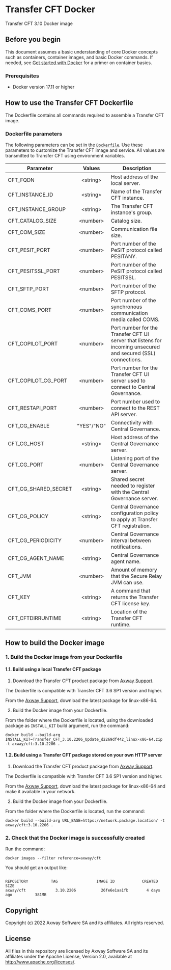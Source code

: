 # Transfer CFT Docker

Transfer CFT 3.10 Docker image

## Before you begin

This document assumes a basic understanding of core Docker concepts such as containers, container images, and basic Docker commands.
If needed, see [Get started with Docker](https://docs.docker.com/get-started/) for a primer on container basics.

### Prerequisites

- Docker version 17.11 or higher

## How to use the Transfer CFT Dockerfile

The Dockerfile contains all commands required to assemble a Transfer CFT image.

### Dockerfile parameters

The following parameters can be set in the [`Dockerfile`](./Dockerfile). Use these parameters to customize the Transfer CFT image and service. All values are transmitted to Transfer CFT using environment variables.

 **Parameter**             |  **Values**  |  **Description**
 ------------------------- | :----------: | ---------------
CFT_FQDN                   |  \<string>   |  Host address of the local server.
CFT_INSTANCE_ID            |  \<string>   |  Name of the Transfer CFT instance.
CFT_INSTANCE_GROUP         |  \<string>   |  The Transfer CFT instance's group.
CFT_CATALOG_SIZE           |  \<number>   |  Catalog size.
CFT_COM_SIZE               |  \<number>   |  Communication file size.
CFT_PESIT_PORT             |  \<number>   |  Port number of the PeSIT protocol called PESITANY.
CFT_PESITSSL_PORT          |  \<number>   |  Port number of the PeSIT protocol called PESITSSL.
CFT_SFTP_PORT              |  \<number>   |  Port number of the SFTP protocol.
CFT_COMS_PORT              |  \<number>   |  Port number of the synchronous communication media called COMS.
CFT_COPILOT_PORT           |  \<number>   |  Port number for the Transfer CFT UI server that listens for incoming unsecured and secured (SSL) connections.
CFT_COPILOT_CG_PORT        |  \<number>   |  Port number for the Transfer CFT UI server used to connect to Central Governance.
CFT_RESTAPI_PORT           |  \<number>   |  Port number used to connect to the REST API server.
CFT_CG_ENABLE              |  "YES"/"NO"  |  Connectivity with Central Governance.
CFT_CG_HOST                |  \<string>   |  Host address of the Central Governance server.
CFT_CG_PORT                |  \<number>   |  Listening port of the Central Governance server.
CFT_CG_SHARED_SECRET       |  \<string>   |  Shared secret needed to register with the Central Governance server.
CFT_CG_POLICY              |  \<string>   |  Central Governance configuration policy to apply at Transfer CFT registration.
CFT_CG_PERIODICITY         |  \<number>   |  Central Governance interval between notifications.
CFT_CG_AGENT_NAME          |  \<string>   |  Central Governance agent name.
CFT_JVM                    |  \<number>   |  Amount of memory that the Secure Relay JVM can use.
CFT_KEY                    |  \<string>   |  A command that returns the Transfer CFT license key.
CFT_CFTDIRRUNTIME          |  \<string>   |  Location of the Transfer CFT runtime.

## How to build the Docker image

### 1. Build the Docker image from your Dockerfile

#### 1.1. Build using a local Transfer CFT package

1) Download the Transfer CFT product package from [Axway Support](https://support.axway.com/).

The Dockerfile is compatible with Transfer CFT 3.6 SP1 version and higher.

From the [Axway Support](https://support.axway.com/), download the latest package for linux-x86-64.

2) Build the Docker image from your Dockerfile.

From the folder where the Dockerfile is located, using the downloaded package as `INSTALL_KIT` build argument, run the command:
```console
docker build --build-arg INSTALL_KIT=Transfer_CFT_3.10.2206_Update_d2269df442_linux-x86-64.zip -t axway/cft:3.10.2206 .
```

#### 1.2. Build using a Transfer CFT package stored on your own HTTP server

1) Download the Transfer CFT product package from [Axway Support](https://support.axway.com/).

The Dockerfile is compatible with Transfer CFT 3.6 SP1 version and higher.

From the [Axway Support](https://support.axway.com/), download the latest package for linux-x86-64 and make it available in your network.

2) Build the Docker image from your Dockerfile.

From the folder where the Dockerfile is located, run the command:

```console
docker build --build-arg URL_BASE=https://network.package.location/ -t axway/cft:3.10.2206 .
```

### 2. Check that the Docker image is successfully created

Run the command:

```console
docker images --filter reference=axway/cft
```

You should get an output like:
```console

REPOSITORY          TAG                 IMAGE ID            CREATED             SIZE
axway/cft             3.10.2206           26fe6e1aa1fb        4 days ago          381MB
```

## Copyright

Copyright (c) 2022 Axway Software SA and its affiliates. All rights reserved.

## License

All files in this repository are licensed by Axway Software SA and its affiliates under the Apache License, Version 2.0, available at http://www.apache.org/licenses/.

